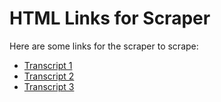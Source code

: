 <!DOCTYPE html>
<html>
<head>
	<title>HTML Links for Scraper</title>
</head>
<body>
	<h1>HTML Links for Scraper</h1>
	<p>Here are some links for the scraper to scrape:</p>
	<ul>
		<li><a href="https://grain.com/share/recording/0b4b5e0d-5a13-4993-98f4-c54f598b3788/RIbLUErC111Say3ySOVsV3CUsNhjB8SISBAO4CZB">Transcript 1</a></li>
		<li><a href="https://grain.com/share/recording/14dcb24e-45fc-4b60-8970-5994586382e4/xqj4cNsSY0BYqLRieqCJ1bLPAf25YuR0AAHuJ6wV">Transcript 2</a></li>
		<li><a href="https://grain.com/share/recording/8cae6a0b-6791-4886-ba52-d72552973c3a/3n1EdR8cLOWOys1RNnrNEAmaiDR4QzPddr55MzXw?dialog=share-recording">Transcript 3</a></li>
	</ul>
</body>
</html>

